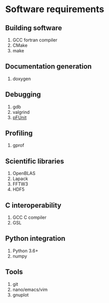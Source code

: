 # Software requirements

## Building software
1. GCC fortran compiler
1. CMake
1. make

## Documentation generation
1. doxygen

## Debugging
1. gdb
1. valgrind
1. [pFUnit](https://github.com/Goddard-Fortran-Ecosystem/pFUnit)

## Profiling
1. gprof

## Scientific libraries
1. OpenBLAS
1. Lapack
1. FFTW3
1. HDF5

## C interoperability
1. GCC C compiler
1. GSL

## Python integration

1. Python 3.6+
1. numpy

## Tools
1. git
1. nano/emacs/vim
1. gnuplot
